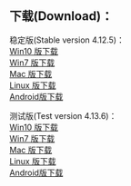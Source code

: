 
## 下载(Download)：
稳定版(Stable version 4.12.5)：   
[Win10 版下载](https://github.com/XX-net/XX-Net/releases/download/4.12.5/XX-Net-win10-4.12.5.7z)   
[Win7 版下载](https://github.com/XX-net/XX-Net/releases/download/4.12.5/XX-Net-win7-4.12.5.7z)   
[Mac 版下载](https://github.com/XX-net/XX-Net/releases/download/4.12.5/XX-Net-mac-4.12.5.7z)  
[Linux 版下载](https://github.com/XX-net/XX-Net/archive/4.12.5.zip)  
[Android版下载](https://github.com/XX-net/XX-Net/releases/download/4.12.5/XX-Net-4.12.5.apk)  




测试版(Test version 4.13.6)：  
[Win10 版下载](https://github.com/XX-net/XX-Net/releases/download/4.12.6/XX-Net-win10-4.12.6.7z)   
[Win7 版下载](https://github.com/XX-net/XX-Net/releases/download/4.12.6/XX-Net-win7-4.12.6.7z)   
[Mac 版下载](https://github.com/XX-net/XX-Net/releases/download/4.12.6/XX-Net-mac-4.12.6.7z)  
[Linux 版下载](https://github.com/XX-net/XX-Net/archive/4.12.6.zip)  
[Android版下载](https://github.com/XX-net/XX-Net/releases/download/4.12.6/XX-Net-4.12.6.apk)  
